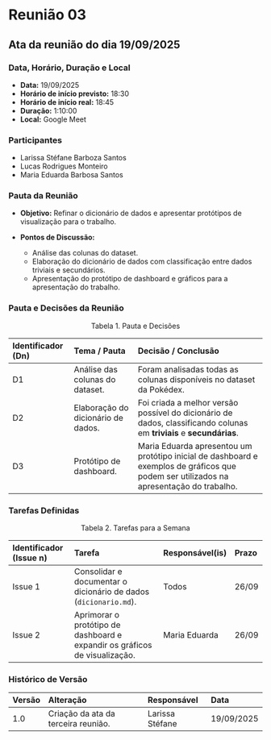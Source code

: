 # Reunião 03

## Ata da reunião do dia 19/09/2025

### Data, Horário, Duração e Local

-   **Data:** 19/09/2025  
-   **Horário de início previsto:** 18:30  
-   **Horário de início real:** 18:45  
-   **Duração:** 1:10:00  
-   **Local:** Google Meet  

### Participantes

-   Larissa Stéfane Barboza Santos  
-   Lucas Rodrigues Monteiro  
-   Maria Eduarda Barbosa Santos  


### Pauta da Reunião

-   **Objetivo:** Refinar o dicionário de dados e apresentar protótipos de visualização para o trabalho.  

-   **Pontos de Discussão:**  
    - Análise das colunas do dataset.  
    - Elaboração do dicionário de dados com classificação entre dados triviais e secundários.  
    - Apresentação do protótipo de dashboard e gráficos para a apresentação do trabalho.  

### Pauta e Decisões da Reunião

<p align="center"> Tabela 1. Pauta e Decisões </p>

| Identificador (Dn) | Tema / Pauta | Decisão / Conclusão |
| :-- | :--- | :--- |
| D1 | Análise das colunas do dataset. | Foram analisadas todas as colunas disponíveis no dataset da Pokédex. |
| D2 | Elaboração do dicionário de dados. | Foi criada a melhor versão possível do dicionário de dados, classificando colunas em **triviais** e **secundárias**. |
| D3 | Protótipo de dashboard. | Maria Eduarda apresentou um protótipo inicial de dashboard e exemplos de gráficos que podem ser utilizados na apresentação do trabalho. |


### Tarefas Definidas  

<p align="center"> Tabela 2. Tarefas para a Semana </p>

| Identificador (Issue n) | Tarefa | Responsável(is) | Prazo |
| :-- | :--- | :--- | :--- |
| Issue 1 | Consolidar e documentar o dicionário de dados (`dicionario.md`). | Todos | 26/09 |
| Issue 2 | Aprimorar o protótipo de dashboard e expandir os gráficos de visualização. | Maria Eduarda | 26/09 |

### Histórico de Versão

| Versão | Alteração | Responsável | Data |
| :--- | :--- | :--- | :--- |
| 1.0 | Criação da ata da terceira reunião. | Larissa Stéfane | 19/09/2025 |
